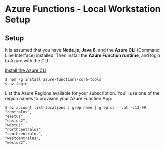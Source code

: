 # Azure Functions - Local Workstation Setup

## Setup

It is assumed that you have **Node.js**, **Java 8**, and the **Azure CLI** (Command Line Interface) installed.
Then install the **Azure Function runtime**, and login to Azure with the CLI.

[Install the Azure CLI](https://docs.microsoft.com/en-us/cli/azure/install-azure-cli?view=azure-cli-latest)

```
$ npm -g install azure-functions-core-tools
$ az login
```

List the Azure Regions available for your subscription.  You'll use one of the
region names to provision your Azure Function App:
```
$ az account list-locations | grep name | grep us | cut -c13-99
"centralus",
"eastus",
"eastus2",
"westus",
"northcentralus",
"southcentralus",
"westcentralus",
"westus2",
```
